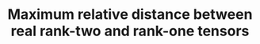---
layout: default
title: Maximum relative distance between real rank-two and rank-one tensors
authors: Henrik Eisenmann and André Uschmajew
journal: Annali di Matematica Pura ed Applicata. Series IV
volume: 202
year: 2023
number: 2
pages: 993-1009
doi: 10.1007/s10231-022-01268-w
link: https://doi.org/10.1007/s10231-022-01268-w
---